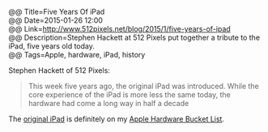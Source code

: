 @@ Title=Five Years Of iPad  
@@ Date=2015-01-26 12:00  
@@ Link=http://www.512pixels.net/blog/2015/1/five-years-of-ipad  
@@ Description=Stephen Hackett at 512 Pixels put together a tribute to the iPad, five years old today.  
@@ Tags=Apple, hardware, iPad, history  

Stephen Hackett of 512 Pixels:
>This week five years ago, the original iPad was introduced. While the core experience of the iPad is more less the same today, the hardware had come a long way in half a decade

The [original iPad](https://en.wikipedia.org/wiki/IPad_(original)) is definitely on my [Apple Hardware Bucket List](http://theoveranalyzed.net/ahbl/2015/1/apple-hardware-bucket-list).